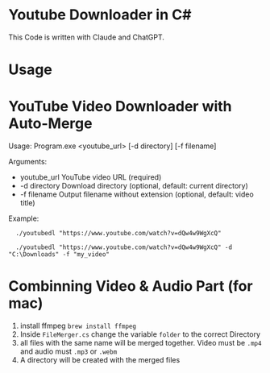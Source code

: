 # Youtube Downloader in C#
This Code is written with Claude and ChatGPT.



# Usage
YouTube Video Downloader with Auto-Merge
========================================
Usage: Program.exe <youtube_url> [-d directory] [-f filename]

Arguments:
 - youtube_url    YouTube video URL (required)
 - -d directory   Download directory (optional, default: current directory)
 - -f filename    Output filename without extension (optional, default: video title)

Example:
```shell
  ./youtubedl "https://www.youtube.com/watch?v=dQw4w9WgXcQ"
```
```shell
  ./youtubedl "https://www.youtube.com/watch?v=dQw4w9WgXcQ" -d "C:\Downloads" -f "my_video"
```

# Combinning Video & Audio Part (for mac)
1. install ffmpeg `brew install ffmpeg`
2. Inside `FileMerger.cs` change the variable `folder` to the correct Directory
3. all files with the same name will be merged together. Video must be `.mp4` and audio must `.mp3` or `.webm`
4. A directory will be created with the merged files


